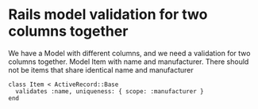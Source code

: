 # Rails model validation for two columns together

We have a Model with different columns, and we need a validation for two columns together.
Model Item with name and manufacturer. There should not be items that share identical name and manufacturer

```
class Item < ActiveRecord::Base
  validates :name, uniqueness: { scope: :manufacturer }
end
```
